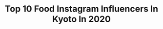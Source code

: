 ---
title: Top 10 Food Instagram Influencers In Kyoto In 2020
description: >-
  Find top food Instagram influencers in Kyoto in 2020. Most popular hashtags: #kyoto #travel #cute #architecture.
platform: Instagram
profiles:
  - username: "chie.m0306"
    fullname: >-
      chie
    location: "Japan"
    followers: 22015
    engagement: 703
    commentsToLikes: 0.024796
    id: ck15plqiiyiew0i19rsfuaymc
    verified: false
    hashtags: "#urgreen, #food, #kyoto, #instasweets"
  - username: "nao1738"
    fullname: >-
      fraise フレーズ
    location: "Japan"
    followers: 55214
    engagement: 362
    commentsToLikes: 0.009378
    id: ckap03181ohxr0i7841lz05nh
    verified: false
    hashtags: "#summer, #instagramjapan, #instafood, #bread"
  - username: "nanafuj"
    fullname: >-
      奈々(Nana)
    location: "Japan"
    followers: 26723
    engagement: 452
    commentsToLikes: 0.093223
    id: ck5zsd79iya5z0i14o6h05q1q
    verified: false
    hashtags: "#travel, #trip, #nomonday, #cosmetics"
  - username: "galina_kerimova_jp"
    fullname: >-
      Food Art Photography 📍Kyoto
    location: "Japan"
    followers: 7145
    engagement: 267
    commentsToLikes: 0.052946
    id: ck0w3sk59v1vk0i191bl9wczf
    verified: false
    hashtags: "#vinyasaflow, #foodstylist, #foodsketching, #raku"
  - username: "222roseeee"
    fullname: >-
      
    location: "Japan"
    followers: 7292
    engagement: 988
    commentsToLikes: 0.039484
    id: ck138uvrai5800i19l1yn1nd3
    verified: false
    hashtags: "#fittness, #lunch, #restaurant, #hotel"
  - username: "xshizzyx"
    fullname: >-
      Shizuka Anderson | アンダーソン静香✨
    location: "Japan"
    followers: 54945
    engagement: 951
    commentsToLikes: 0.020092
    id: ck13741jw9o240i198fwx7yt4
    verified: false
    hashtags: "#tokyocowboys, #summerintokyo, #valentinesday, #hotchocolate"
  - username: "hiromitravel"
    fullname: >-
      Hiromi ひろみ
    location: "Japan"
    followers: 12917
    engagement: 1673
    commentsToLikes: 0.023009
    id: ck5qa44f8eg410i11bzspsv0x
    verified: false
    hashtags: "#panda, #cotswolds, #dogsofinstagram, #england"
  - username: "eliseaki"
    fullname: >-
      Erina❤️
    location: "Japan"
    followers: 46837
    engagement: 222
    commentsToLikes: 0.061582
    id: ck14gnwnm65x80i191m1khzme
    verified: false
    hashtags: "#socialdistance, #throwback, #japan, #spon"
  - username: "aytystyle"
    fullname: >-
      Ay&Ty Style
    location: "Japan"
    followers: 28367
    engagement: 454
    commentsToLikes: 0.095009
    id: ck13958r0jldt0i195llnjno7
    verified: false
    hashtags: "#chottopeutetre, #mascarponecream, #leflaive, #gattinaranervi"
  - username: "elsa_cyril"
    fullname: >-
      ELSA & CYRIL ✧ 🇫🇷 FR
    location: "Japan"
    followers: 37965
    engagement: 63
    commentsToLikes: 0.197806
    id: ck1374an99pdz0i19jndllzed
    verified: false
    hashtags: "#instavoyage, #tourbali, #beachhotel, #earth"
---
